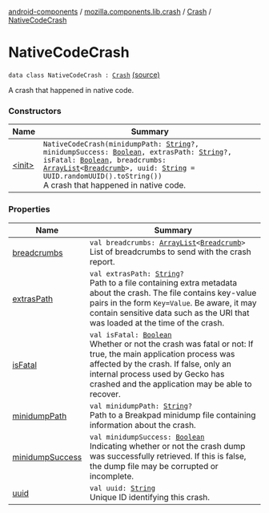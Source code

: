 [android-components](../../../index.md) / [mozilla.components.lib.crash](../../index.md) / [Crash](../index.md) / [NativeCodeCrash](./index.md)

# NativeCodeCrash

`data class NativeCodeCrash : `[`Crash`](../index.md) [(source)](https://github.com/mozilla-mobile/android-components/blob/master/components/lib/crash/src/main/java/mozilla/components/lib/crash/Crash.kt#L78)

A crash that happened in native code.

### Constructors

| Name | Summary |
|---|---|
| [&lt;init&gt;](-init-.md) | `NativeCodeCrash(minidumpPath: `[`String`](https://kotlinlang.org/api/latest/jvm/stdlib/kotlin/-string/index.html)`?, minidumpSuccess: `[`Boolean`](https://kotlinlang.org/api/latest/jvm/stdlib/kotlin/-boolean/index.html)`, extrasPath: `[`String`](https://kotlinlang.org/api/latest/jvm/stdlib/kotlin/-string/index.html)`?, isFatal: `[`Boolean`](https://kotlinlang.org/api/latest/jvm/stdlib/kotlin/-boolean/index.html)`, breadcrumbs: `[`ArrayList`](https://kotlinlang.org/api/latest/jvm/stdlib/kotlin.collections/-array-list/index.html)`<`[`Breadcrumb`](../../../mozilla.components.support.base.crash/-breadcrumb/index.md)`>, uuid: `[`String`](https://kotlinlang.org/api/latest/jvm/stdlib/kotlin/-string/index.html)` = UUID.randomUUID().toString())`<br>A crash that happened in native code. |

### Properties

| Name | Summary |
|---|---|
| [breadcrumbs](breadcrumbs.md) | `val breadcrumbs: `[`ArrayList`](https://kotlinlang.org/api/latest/jvm/stdlib/kotlin.collections/-array-list/index.html)`<`[`Breadcrumb`](../../../mozilla.components.support.base.crash/-breadcrumb/index.md)`>`<br>List of breadcrumbs to send with the crash report. |
| [extrasPath](extras-path.md) | `val extrasPath: `[`String`](https://kotlinlang.org/api/latest/jvm/stdlib/kotlin/-string/index.html)`?`<br>Path to a file containing extra metadata about the crash. The file contains key-value pairs     in the form `Key=Value`. Be aware, it may contain sensitive data such as the URI that was     loaded at the time of the crash. |
| [isFatal](is-fatal.md) | `val isFatal: `[`Boolean`](https://kotlinlang.org/api/latest/jvm/stdlib/kotlin/-boolean/index.html)<br>Whether or not the crash was fatal or not: If true, the main application process was affected     by the crash. If false, only an internal process used by Gecko has crashed and the application     may be able to recover. |
| [minidumpPath](minidump-path.md) | `val minidumpPath: `[`String`](https://kotlinlang.org/api/latest/jvm/stdlib/kotlin/-string/index.html)`?`<br>Path to a Breakpad minidump file containing information about the crash. |
| [minidumpSuccess](minidump-success.md) | `val minidumpSuccess: `[`Boolean`](https://kotlinlang.org/api/latest/jvm/stdlib/kotlin/-boolean/index.html)<br>Indicating whether or not the crash dump was successfully retrieved. If this is false,     the dump file may be corrupted or incomplete. |
| [uuid](uuid.md) | `val uuid: `[`String`](https://kotlinlang.org/api/latest/jvm/stdlib/kotlin/-string/index.html)<br>Unique ID identifying this crash. |
